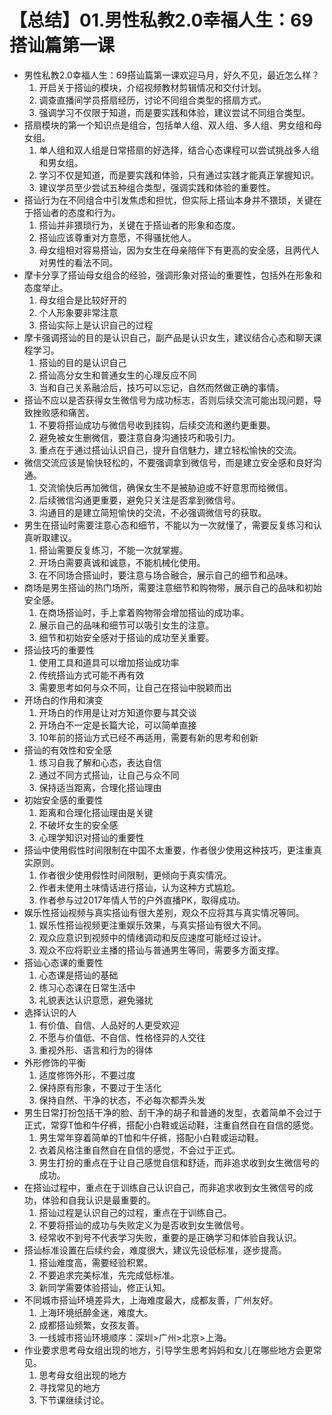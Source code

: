 # 【总结】01.男性私教2.0幸福人生：69搭讪篇第一课

-   男性私教2.0幸福人生：69搭讪篇第一课欢迎马月，好久不见，最近怎么样？
    1.  开启关于搭讪的模块，介绍视频教材剪辑情况和交付计划。
    2.  调查直播间学员搭扇经历，讨论不同组合类型的搭扇方式。
    3.  强调学习不仅限于知道，而是要实践和体验，建议尝试不同组合类型。
-   搭扇模块的第一个知识点是组合，包括单人组、双人组、多人组、男女组和母女组。
    1.  单人组和双人组是日常搭扇的好选择，结合心态课程可以尝试挑战多人组和男女组。
    2.  学习不仅是知道，而是要实践和体验，只有通过实践才能真正掌握知识。
    3.  建议学员至少尝试五种组合类型，强调实践和体验的重要性。
-   搭讪行为在不同组合中引发焦虑和担忧，但实际上搭讪本身并不猥琐，关键在于搭讪者的态度和行为。
    1.  搭讪并非猥琐行为，关键在于搭讪者的形象和态度。
    2.  搭讪应该尊重对方意愿，不得骚扰他人。
    3.  母女组相对容易搭讪，因为女生在母亲陪伴下有更高的安全感，且两代人对男性的看法不同。
-   摩卡分享了搭讪母女组合的经验，强调形象对搭讪的重要性，包括外在形象和态度举止。
    1.  母女组合是比较好开的
    2.  个人形象要非常注意
    3.  搭讪实际上是认识自己的过程
-   摩卡强调搭讪的目的是认识自己，副产品是认识女生，建议结合心态和聊天课程学习。
    1.  搭讪的目的是认识自己
    2.  搭讪高分女生和普通女生的心理反应不同
    3.  当和自己关系融洽后，技巧可以忘记，自然而然做正确的事情。
-   搭讪不应以是否获得女生微信号为成功标志，否则后续交流可能出现问题，导致挫败感和痛苦。
    1.  不要将搭讪成功与微信号收到挂钩，后续交流和邀约更重要。
    2.  避免被女生删微信，要注意自身沟通技巧和吸引力。
    3.  重点在于通过搭讪认识自己，提升自信魅力，建立轻松愉快的交流。
-   微信交流应该是愉快轻松的，不要强调拿到微信号，而是建立安全感和良好沟通。
    1.  交流愉快后再加微信，确保女生不是被胁迫或不好意思而给微信。
    2.  后续微信沟通更重要，避免只关注是否拿到微信号。
    3.  沟通目的是建立简短愉快的交流，不必强调微信号的获取。
-   男生在搭讪时需要注意心态和细节，不能以为一次就懂了，需要反复练习和认真听取建议。
    1.  搭讪需要反复练习，不能一次就掌握。
    2.  开场白需要真诚和诚意，不能机械化使用。
    3.  在不同场合搭讪时，要注意与场合融合，展示自己的细节和品味。
-   商场是男生搭讪的热门场所，需要注意细节和购物带，展示自己的品味和初始安全感。
    1.  在商场搭讪时，手上拿着购物带会增加搭讪的成功率。
    2.  展示自己的品味和细节可以吸引女生的注意。
    3.  细节和初始安全感对于搭讪的成功至关重要。
-   搭讪技巧的重要性
    1.  使用工具和道具可以增加搭讪成功率
    2.  传统搭讪方式可能不再有效
    3.  需要思考如何与众不同，让自己在搭讪中脱颖而出
-   开场白的作用和演变
    1.  开场白的作用是让对方知道你要与其交谈
    2.  开场白不一定是长篇大论，可以简单直接
    3.  10年前的搭讪方式已经不再适用，需要有新的思考和创新
-   搭讪的有效性和安全感
    1.  练习自我了解和心态，表达自信
    2.  通过不同方式搭讪，让自己与众不同
    3.  保持适当距离，合理化搭讪理由
-   初始安全感的重要性
    1.  距离和合理化搭讪理由是关键
    2.  不破坏女生的安全感
    3.  心理学知识对搭讪的重要性
-   搭讪中使用假性时间限制在中国不太重要，作者很少使用这种技巧，更注重真实原则。
    1.  作者很少使用假性时间限制，更倾向于真实情况。
    2.  作者未使用土味情话进行搭讪，认为这种方式尴尬。
    3.  作者参与过2017年情人节的户外直播PK，取得成功。
-   娱乐性搭讪视频与真实搭讪有很大差别，观众不应将其与真实情况等同。
    1.  娱乐性搭讪视频更注重娱乐效果，与真实搭讪有很大不同。
    2.  观众应意识到视频中的情绪调动和反应速度可能经过设计。
    3.  观众不应将职业主播的搭讪与普通男生等同，需要多方面支撑。
-   搭讪心态课的重要性
    1.  心态课是搭讪的基础
    2.  练习心态课在日常生活中
    3.  礼貌表达认识意愿，避免骚扰
-   选择认识的人
    1.  有价值、自信、人品好的人更受欢迎
    2.  不愿与价值低、不自信、性格怪异的人交往
    3.  重视外形、语言和行为的得体
-   外形修饰的平衡
    1.  适度修饰外形，不要过度
    2.  保持原有形象，不要过于生活化
    3.  保持自然、干净的状态，不必每次都弄头发
-   男生日常打扮包括干净的脸、刮干净的胡子和普通的发型，衣着简单不会过于正式，常穿T恤和牛仔裤，搭配小白鞋或运动鞋，注重自然自在自信的感觉。
    1.  男生常年穿着简单的T恤和牛仔裤，搭配小白鞋或运动鞋。
    2.  衣着风格注重自然自在自信的感觉，不会过于正式。
    3.  男生打扮的重点在于让自己感觉自信和舒适，而非追求收到女生微信号的成功。
-   在搭讪过程中，重点在于训练自己认识自己，而非追求收到女生微信号的成功，体验和自我认识是最重要的。
    1.  搭讪过程是认识自己的过程，重点在于训练自己。
    2.  不要将搭讪的成功与失败定义为是否收到女生微信号。
    3.  经常收不到号不代表学习失败，重要的是正确学习和体验自我认识。
-   搭讪标准设置在后续约会，难度很大，建议先设低标准，逐步提高。
    1.  搭讪难度高，需要经验积累。
    2.  不要追求完美标准，先完成低标准。
    3.  新同学需要体验搭讪，修正认知。
-   不同城市搭讪环境差异大，上海难度最大，成都友善，广州友好。
    1.  上海环境纸醉金迷，难度大。
    2.  成都搭讪频繁，女孩友善。
    3.  一线城市搭讪环境顺序：深圳>广州>北京>上海。
-   作业要求思考母女组出现的地方，引导学生思考妈妈和女儿在哪些地方会更常见。
    1.  思考母女组出现的地方
    2.  寻找常见的地方
    3.  下节课继续讨论。